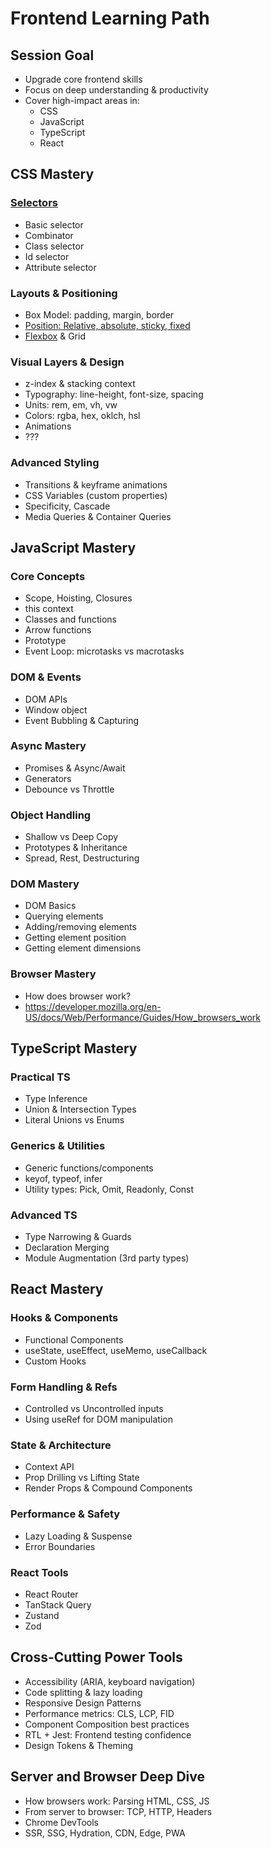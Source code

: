 # Frontend Learning Path

## Session Goal

- Upgrade core frontend skills
- Focus on deep understanding & productivity
- Cover high-impact areas in:
  - CSS
  - JavaScript
  - TypeScript
  - React

## CSS Mastery

### [Selectors](/sessions/s04_css_selectors/README.md)

- Basic selector
- Combinator
- Class selector
- Id selector
- Attribute selector

### Layouts & Positioning

- Box Model: padding, margin, border
- [Position: Relative, absolute, sticky, fixed](/sessions/s05_css_positions)
- [Flexbox](/sessions/s06_css_layouts) & Grid

### Visual Layers & Design

- z-index & stacking context
- Typography: line-height, font-size, spacing
- Units: rem, em, vh, vw
- Colors: rgba, hex, oklch, hsl
- Animations
- ???

### Advanced Styling

- Transitions & keyframe animations
- CSS Variables (custom properties)
- Specificity, Cascade
- Media Queries & Container Queries

## JavaScript Mastery

### Core Concepts

- Scope, Hoisting, Closures
- this context
- Classes and functions
- Arrow functions
- Prototype
- Event Loop: microtasks vs macrotasks

### DOM & Events

- DOM APIs
- Window object
- Event Bubbling & Capturing

### Async Mastery

- Promises & Async/Await
- Generators
- Debounce vs Throttle

### Object Handling

- Shallow vs Deep Copy
- Prototypes & Inheritance
- Spread, Rest, Destructuring

### DOM Mastery

- DOM Basics
- Querying elements
- Adding/removing elements
- Getting element position
- Getting element dimensions

### Browser Mastery

- How does browser work?
- <https://developer.mozilla.org/en-US/docs/Web/Performance/Guides/How_browsers_work>

## TypeScript Mastery

### Practical TS

- Type Inference
- Union & Intersection Types
- Literal Unions vs Enums

### Generics & Utilities

- Generic functions/components
- keyof, typeof, infer
- Utility types: Pick, Omit, Readonly, Const

### Advanced TS

- Type Narrowing & Guards
- Declaration Merging
- Module Augmentation (3rd party types)

## React Mastery

### Hooks & Components

- Functional Components
- useState, useEffect, useMemo, useCallback
- Custom Hooks

### Form Handling & Refs

- Controlled vs Uncontrolled inputs
- Using useRef for DOM manipulation

### State & Architecture

- Context API
- Prop Drilling vs Lifting State
- Render Props & Compound Components

### Performance & Safety

- Lazy Loading & Suspense
- Error Boundaries

### React Tools

- React Router
- TanStack Query
- Zustand
- Zod

## Cross-Cutting Power Tools

- Accessibility (ARIA, keyboard navigation)
- Code splitting & lazy loading
- Responsive Design Patterns
- Performance metrics: CLS, LCP, FID
- Component Composition best practices
- RTL + Jest: Frontend testing confidence
- Design Tokens & Theming

## Server and Browser Deep Dive

- How browsers work: Parsing HTML, CSS, JS
- From server to browser: TCP, HTTP, Headers
- Chrome DevTools
- SSR, SSG, Hydration, CDN, Edge, PWA
